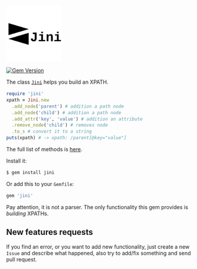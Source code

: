 [<img src="https://raw.githubusercontent.com/l3r8yJ/jini.github/84856ea75deb133a95f0a160549c5d97089dc3ab/default-monochrome-black.svg" width="150"/>](https://l3r8yj.github.io/jini.github/)

[![Gem Version](https://badge.fury.io/rb/jini.svg)](https://badge.fury.io/rb/jini)

The class [`Jini`](https://www.rubydoc.info/gems/jini/1.3.0/Jini) helps you build an XPATH.

```ruby
require 'jini'
xpath = Jini.new
  .add_node('parent') # addition a path node
  .add_node('child') # addition a path node 
  .add_attr('key', 'value') # addition an attribute
  .remove_node('child') # removes node
  .to_s # convert it to a string
puts(xpath) # -> xpath: /parent[@key="value"]
```

The full list of methods is [here](https://www.rubydoc.info/gems/jini/1.3.0).

Install it:

```bash
$ gem install jini
```

Or add this to your `Gemfile`:

```bash
gem 'jini'
```

Pay attention, it is not a parser. The only functionality this gem provides
is _building_ XPATHs.

## New features requests
If you find an error, or you want to add new functionality, just create a new `Issue`
and describe what happened, also try to add/fix something and send pull request.
